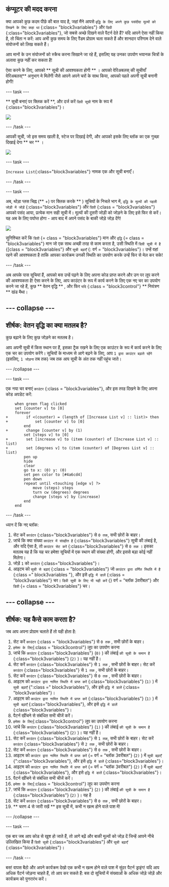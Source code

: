 ## कंप्यूटर की मदद करना

क्या आपको कुछ कदम पीछे की बात याद है, जहां मैंने आपसे ` वृद्धि के लिए अपने कुछ पसंदीदा मूल्यों को लिखने के लिए कहा था ` {:class= "block3variables"} और ` डिग्री ` {:class="block3variables"}, जो सबसे अच्छे दिखने वाले पैटर्न देते हैं? यदि आपने ऐसा नहीं किया है, तो चिंता न करें: आप अभी कुछ समय के लिए रैंडम प्रोग्राम चला सकते हैं और शानदार परिणाम देने वाले संयोजनों को लिख सकते हैं।

आप मानों के उन संयोजनों को स्क्रैच करना सिखाने जा रहे हैं, इसलिए यह उनका उपयोग भयानक चित्रों के अलावा कुछ नहीं कर सकता है!

ऐसा करने के लिए, आपको ** सूची की आवश्यकता होगी ** । आपको वेरिअबलस् की सूचीयाँ </strong>वेरिअबलस्** अनुभाग मे मिलेंगी जैसे आपने अपने चरों के साथ किया, आपको पहले अपनी सूची बनानी होगी!</p> 

\--- task \---

** सूची बनाएं पर क्लिक करें **, और दर्ज करें ` डिग्री सूची ` नाम के रूप में {:class="block3variables"}।

![](images/makeAList.png)

\--- /task \---

आपकी सूची, जो इस समय खाली है, स्टेज पर दिखाई देगी, और आपको इसके लिए ब्लॉक का एक गुच्छा दिखाई देगा ** चर ** ।

![](images/listBlocks.png)

\--- task \---

`Increase List`{:class="block3variables"} नामक एक और सूची बनाएँ।

\--- /task \---

\--- task \---

अब, थोड़ा प्लस चिह्न (** +) पर क्लिक करके ** ) सूचियों के निचले भाग में, ` वृद्धि के मूल्यों की पहली जोड़ी में जोड़ें ` {:class="block3variables"} और ` डिग्री ` {:class = "block3variables"} आपको पसंद आया, प्रत्येक मान सही सूची में। मूल्यों की दूसरी जोड़ी को जोड़ने के लिए इसे फिर से करें। यह अब के लिए पर्याप्त होगा - आप बाद में अपने पसंद के बाकी जोड़े जोड़ देंगे!

![](images/helping2.png)

सुनिश्चित करें कि ` डिग्री ` {= class = "block3variables"} मान और ` वृद्धि ` {= class = "block3variables"} मान जो एक साथ अच्छी तरह से काम करता है, उसी स्थिति में ` डिग्री सूची में है ` {[class = "block3variables"} और ` सूची बढ़ाएँ ` {: वर्ग = "block3variables"}। उन्हें वहां रहने की आवश्यकता है ताकि आपका कार्यक्रम उनकी स्थिति का उपयोग करके उन्हें फिर से मेल कर सके!

\--- /task \---

अब आपके पास सूचियां हैं, आपको बस उन्हें पढ़ने के लिए अपना कोड प्राप्त करने और उन पर लूप करने की आवश्यकता है! ऐसा करने के लिए, आप काउंटर के रूप में कार्य करने के लिए एक नए चर का उपयोग करने जा रहे हैं, कुछ ** वेतन वृद्धि ** , और फिर ` यदि ` {:class = "block3control"} ** नियंत्रण ** खंड मैथा।

## \--- collapse \---

## शीर्षक: वेतन वृद्धि का क्या मतलब है?

कुछ बढ़ाने के लिए कुछ जोड़ने का मतलब है।

आप अपनी सूची में किस स्थान पर हैं, इसका ट्रैक रखने के लिए एक काउंटर के रूप में कार्य करने के लिए एक चर का उपयोग करेंगे। सूचियों के माध्यम से आगे बढ़ने के लिए, आप ` 1 द्वारा काउंटर बढ़ाते रहेंगे ` (इसलिए, ` 1 जोड़ना ` तब तक) जब तक आप सूची के अंत तक नहीं पहुंच जाते।

\--- /collapse \---

\--- task \---

एक नया चर बनाएं ` काउंटर ` {:class = "block3variables"}, और इस तरह दिखने के लिए अपना कोड अपडेट करें:

```blocks3
    when green flag clicked
    set [counter v] to [0]
    forever 
+        if <(counter) = (length of [Increase List v] :: list)> then 
+            set [counter v] to [0]
        end
+        change [counter v] by (1)
        set [steps v] to [0]
+        set [increase v] to (item (counter) of [Increase List v] :: list)
+        set [degrees v] to (item (counter) of [Degrees List v] :: list)
        pen up
        hide
        clear
        go to x: (0) y: (0)
        set pen color to [#4a6cd4]
        pen down
        repeat until <touching [edge v] ?> 
            move (steps) steps
            turn cw (degrees) degrees
            change [steps v] by (increase)
        end
    end
```

\--- /task \---

ध्यान दें कि नए ब्लॉक:

1. सेट करें ` काउंटर ` {:class="block3variables"} से ` 0 तक `, सभी छोरों के बाहर।
2. जांचें कि क्या संख्या ` काउंटर में संग्रहीत है ` {:class="block3variables"} सूची की लंबाई है, और यदि ऐसा है, तो ` काउंटर सेट करें ` {:class="block3variables"} से ` 0 तक ` । इसका मतलब यह है कि यह चर हमेशा सूचियों में एक स्थान की संख्या होगी, और इससे बड़ा कोई नहीं मिलेगा।
3. जोड़ें ` 1 ` को ` काउंटर ` {:class="block3variables"}।
4. आइटम को ` सूची से बढ़ाएं ` {:class = "block3variables"} जो ` काउंटर द्वारा वर्णित स्थिति में है ` {:class =" block3variables "}, और इसे ` वृद्धि में डालें ` {:class = "block3variables"} चर। ` डिग्री सूची के लिए भी यही करें ` {} वर्ग = "ब्लॉक 3वरीबल"} और ` डिग्री ` {= class = "block3variables"} चर।

## \--- collapse \---

## शीर्षक: यह कैसे काम करता है?

जब आप अपना प्रोग्राम चलाते हैं तो यही होता है:

1. सेट करें ` काउंटर ` {:class = "block3variables"} से ` 0 तक ` , सभी छोरों के बाहर।
2. `हमेशा के लिए`{:class = "block3control"} लूप का उपयोग करना
3. जांचें कि ` काउंटर ` {:class="block3variables"} (` 0) ` ) की लंबाई ` की सूची के समान है ` {:class="block3variables"} (` 2) ` )। यह नहीं है।
4. सेट करें ` काउंटर ` {:class="block3variables"} से ` 1 तक ` , सभी छोरों के बाहर। सेट करें ` काउंटर ` {:class="block3variables"} से ` 1 तक ` , सभी छोरों के बाहर।
5. सेट करें ` काउंटर ` {:class="block3variables"} से ` 0 तक ` , सभी छोरों के बाहर।
6. आइटम को ` काउंटर द्वारा नामित स्थिति में प्राप्त करें ` {:class="block3variables"} (` 1) ` ) में ` सूची बढ़ाएँ ` {":class =" block3variables"}, और इसे ` वृद्धि में डालें ` {:class= "block3variables"}।
7. आइटम को ` काउंटर द्वारा नामित स्थिति में प्राप्त करें ` {:class="block3variables"} (` 1) ` ) में ` सूची बढ़ाएँ ` {:class="block3variables"}, और इसे ` वृद्धि में डालें ` {:class="block3variables"}।
8. पैटर्न खींचने से संबंधित सभी चीजें करें।
9. `हमेशा के लिए`{:class="block3control"} लूप का उपयोग करना
10. जांचें कि ` काउंटर ` {:class="block3variables"} (` 1) ` ) की लंबाई ` की सूची के समान है ` {:class="block3variables"} (` 2) ` )। यह नहीं है।
11. सेट करें ` काउंटर ` {:class="block3variables"} से ` 1 तक `, सभी छोरों के बाहर। सेट करें ` काउंटर ` {:class="block3variables"} से ` 2 तक ` , सभी छोरों के बाहर।
12. सेट करें ` काउंटर ` {:class="block3variables"} से ` 0 तक ` , सभी छोरों के बाहर।
13. आइटम को ` काउंटर द्वारा नामित स्थिति में प्राप्त करें ` {= वर्ग = "ब्लॉक 3वरीबल"} (` 2) ` ) में ` सूची बढ़ाएँ ` {":class="block3variables"}, और इसे ` वृद्धि में डालें ` {:class="block3variables"}।
14. आइटम को ` काउंटर द्वारा नामित स्थिति में प्राप्त करें ` {= वर्ग = "ब्लॉक 3वरीबल"} (` 2) ` ) में ` सूची बढ़ाएँ ` {:class="block3variables"}, और इसे ` वृद्धि में डालें ` {:class="block3variables"}।
15. पैटर्न खींचने से संबंधित सभी चीजें करें।
16. `हमेशा के लिए`{:class = "block3control"} लूप का उपयोग करना
17. जांचें कि ` काउंटर ` {:class="block3variables"} (` 2) ` ) की लंबाई ` की सूची के समान है ` {:class="block3variables"} (` 2) ` )। यह है
18. सेट करें ` काउंटर ` {:class="block3variables"} से ` 0 तक ` , सभी छोरों के बाहर।
19. ** चरण 4 से जारी रखें ** इस सूची में, कभी न खत्म होने वाले पाश में!

\--- /collapse \---

\--- task \---

एक बार जब आप कोड से खुश हो जाते हैं, तो आगे बढ़ें और बाकी मूल्यों को जोड़ दें जिन्हें आपने नीचे उल्लिखित किया है ` डिग्री सूची ` {:class="block3variables"} और ` सूची बढ़ाएँ ` {:class="block3variables"}।

\--- /task \---

बस! वापस बैठो और अपने कार्यक्रम देखो एक कभी न खत्म होने वाले पाश में सुंदर पैटर्न ड्राइंग! यदि आप अधिक पैटर्न जोड़ना चाहते हैं, तो आप कर सकते हैं: बस दो सूचियों में संख्याओं के अधिक जोड़े जोड़ें और कार्यक्रम को पुनरारंभ करें।
